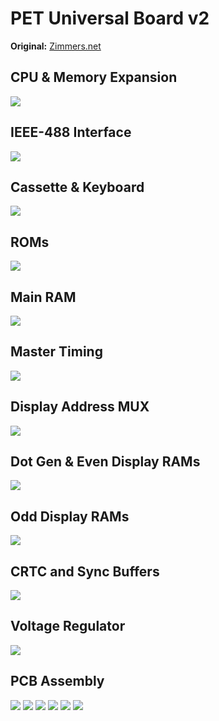# PET Universal Board v2
**Original:** [Zimmers.net](http://www.zimmers.net/anonftp/pub/cbm/schematics/computers/pet/univ2/index.html)

## CPU & Memory Expansion
[![](img/8032087-01.png)](https://raw.githubusercontent.com/DLehenbauer/commodore-pet-clone/main/docs/pet/img/8032087-01.png)

## IEEE-488 Interface
[![](img/8032087-02.png)](https://raw.githubusercontent.com/DLehenbauer/commodore-pet-clone/main/docs/pet/img/8032087-02.png)

## Cassette & Keyboard
[![](img/8032087-03.png)](https://raw.githubusercontent.com/DLehenbauer/commodore-pet-clone/main/docs/pet/img/8032087-03.png)

## ROMs
[![](img/8032087-04.png)](https://raw.githubusercontent.com/DLehenbauer/commodore-pet-clone/main/docs/pet/img/8032087-04.png)

## Main RAM
[![](img/8032087-05.png)](https://raw.githubusercontent.com/DLehenbauer/commodore-pet-clone/main/docs/pet/img/8032087-05.png)

## Master Timing
[![](img/8032087-06.png)](https://raw.githubusercontent.com/DLehenbauer/commodore-pet-clone/main/docs/pet/img/8032087-06.png)

## Display Address MUX
[![](img/8032087-07.png)](https://raw.githubusercontent.com/DLehenbauer/commodore-pet-clone/main/docs/pet/img/8032087-07.png)

## Dot Gen & Even Display RAMs
[![](img/8032087-08.png)](https://raw.githubusercontent.com/DLehenbauer/commodore-pet-clone/main/docs/pet/img/8032087-08.png)

## Odd Display RAMs
[![](img/8032087-09.png)](https://raw.githubusercontent.com/DLehenbauer/commodore-pet-clone/main/docs/pet/img/8032087-09.png)

## CRTC and Sync Buffers
[![](img/8032087-10.png)](https://raw.githubusercontent.com/DLehenbauer/commodore-pet-clone/main/docs/pet/img/8032087-10.png)

## Voltage Regulator
[![](img/8032087-11.png)](https://raw.githubusercontent.com/DLehenbauer/commodore-pet-clone/main/docs/pet/img/8032087-11.png)

## PCB Assembly
[![](img/8032090-1.png)](https://raw.githubusercontent.com/DLehenbauer/commodore-pet-clone/main/docs/pet/img/8032090-1.png)
[![](img/8032090-2.png)](https://raw.githubusercontent.com/DLehenbauer/commodore-pet-clone/main/docs/pet/img/8032090-2.png)
[![](img/8032090-3.png)](https://raw.githubusercontent.com/DLehenbauer/commodore-pet-clone/main/docs/pet/img/8032090-3.png)
[![](img/8032090-4.png)](https://raw.githubusercontent.com/DLehenbauer/commodore-pet-clone/main/docs/pet/img/8032090-4.png)
[![](img/8032090-5.png)](https://raw.githubusercontent.com/DLehenbauer/commodore-pet-clone/main/docs/pet/img/8032090-5.png)
[![](img/8032090-7.png)](https://raw.githubusercontent.com/DLehenbauer/commodore-pet-clone/main/docs/pet/img/8032090-7.png)
